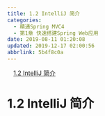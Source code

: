 ```yaml
---
title: 1.2 IntelliJ 简介
categories: 
  - 精通Spring MVC4
  - 第1章 快速搭建Spring Web应用
date: 2019-08-11 01:20:08
updated: 2019-12-17 02:00:56
abbrlink: 5b4f8c0a
---
```

<div id='my_toc'><a href="/ReadingNotes/5b4f8c0a/#1-2-IntelliJ-简介" class="header_1">1.2 IntelliJ 简介</a>&nbsp;<br></div>
<style>.header_1{margin-left: 1em;}.header_2{margin-left: 2em;}.header_3{margin-left: 3em;}.header_4{margin-left: 4em;}.header_5{margin-left: 5em;}.header_6{margin-left: 6em;}</style>
<!--more-->
<script>if (navigator.platform.search('arm')==-1){document.getElementById('my_toc').style.display = 'none';}var e,p = document.getElementsByTagName('p');while (p.length>0) {e = p[0];e.parentElement.removeChild(e);}</script>

<!--end-->
# 1.2 IntelliJ 简介 #
